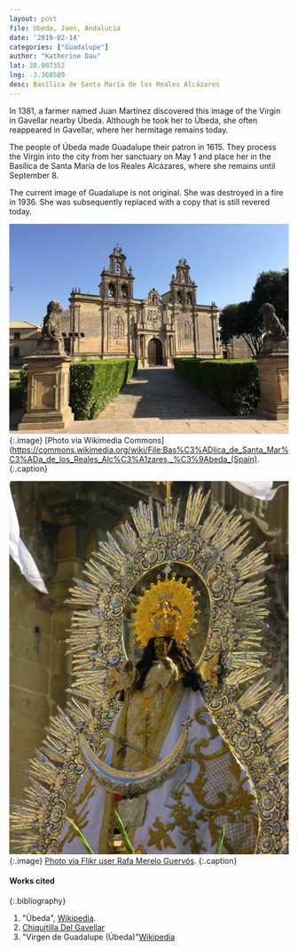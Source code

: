 ```yaml
---
layout: post
file: Ubeda, Jaen, Andalucia
date: '2019-02-14'
categories: ["Guadalupe"]
author: "Katherine Dau"
lat: 38.007352
lng: -3.368509
desc: Basílica de Santa María de los Reales Alcázares
---
```

In 1381, a farmer named Juan Martínez discovered this image of the Virgin in Gavellar nearby Úbeda. Although he took her to Úbeda, she often reappeared in Gavellar, where her hermitage remains today.

The people of Úbeda made Guadalupe their patron in 1615. They process the Virgin into the city from her sanctuary on May 1 and place her in the Basílica de Santa María de los Reales Alcázares, where she remains until September 8.

The current image of Guadalupe is not original. She was destroyed in a fire in 1936. She was subsequently replaced with a copy that is still revered today.

![Basílica de Santa María de los Reales Alcázares](images/guad_ubeda_andalucia_exterior.jpg)
   {:.image}
[Photo via Wikimedia Commons](https://commons.wikimedia.org/wiki/File:Bas%C3%ADlica_de_Santa_Mar%C3%ADa_de_los_Reales_Alc%C3%A1zares,_%C3%9Abeda_(Spain).
   {:.caption}

![Nuestra Señora de Guadalupe y del Gavellar, patrona de Úbeda](images/guadalupe-ubeda.jpg)
   {:.image}
[Photo via Flikr user Rafa Merelo Guervós](https://www.flickr.com/photos/guervos/1229807807/in/photostream/).
    {:.caption}

#### Works cited

{:.bibliography}
1. "Úbeda", [Wikipedia](https://en.wikipedia.org/wiki/%C3%9Abeda).
2. [Chiquitilla Del Gavellar](http://chiquitilladelgavellar.blogspot.com/)
3. "Virgen de Guadalupe (Úbeda)"[Wikipedia](https://es.wikipedia.org/wiki/Virgen_de_Guadalupe_(%C3%9Abeda))
